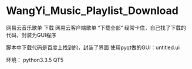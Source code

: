 # WangYi_Music_Playlist_Download
网易云音乐歌单 下载
网易云客户端歌单 “下载全部”  经常卡住，自己找了下载的代码，封装为GUI程序

脚本中下载代码是百度上找到的，封装了界面
使用pyqt做的GUI：untitled.ui

环境：
python3.3.5
QT5
